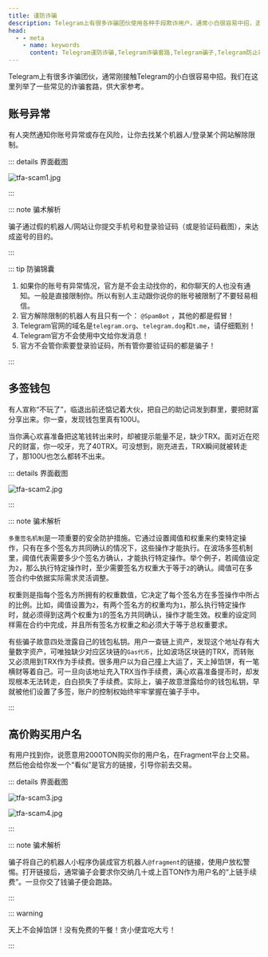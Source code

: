 ```yaml
---
title: 谨防诈骗
description: Telegram上有很多诈骗团伙使用各种手段欺诈用户。通常小白很容易中招，造成不必要的财产损失。本文介绍了常见的诈骗形式，帮助用户有效避坑，防止陷入诈骗圈套。
head:
  - - meta
    - name: keywords
      content: Telegram谨防诈骗,Telegram诈骗套路,Telegram骗子,Telegram防止被骗,TG谨防诈骗,TG诈骗套路,TG骗子,TG防止被骗,电报谨防诈骗,电报诈骗套路,电报骗子,电报防止被骗
---
```


Telegram上有很多诈骗团伙，通常刚接触Telegram的小白很容易中招。我们在这里列举了一些常见的诈骗套路，供大家参考。

## 账号异常

有人突然通知你账号异常或存在风险，让你去找某个机器人/登录某个网站解除限制。

::: details 界面截图

![tfa-scam1.jpg](https://cdn.jsdelivr.net/gh/feijiqun/images/tfa/scam1.jpg)

:::

::: note 骗术解析

骗子通过假的机器人/网站让你提交手机号和登录验证码（或是验证码截图），来达成盗号的目的。

:::

::: tip 防骗锦囊

1. 如果你的账号有异常情况，官方是不会主动找你的，和你聊天的人也没有通知。一般是直接限制你。所以有别人主动跟你说你的账号被限制了不要轻易相信。
2. 官方解除限制的机器人有且只有一个： `@SpamBot` ，其他的都是假冒！
3. Telegram官网的域名是`telegram.org`、`telegram.dog`和`t.me`，请仔细甄别！
4. Telegram官方不会使用中文给你发消息！
5. 官方不会管你索要登录验证码，所有管你要验证码的都是骗子！

:::

## 多签钱包

有人宣称“不玩了”，临退出前还惦记着大伙，把自己的助记词发到群里，要把财富分享出来。你一查，发现钱包里真有100U。

当你满心欢喜准备把这笔钱转出来时，却被提示能量不足，缺少TRX。面对近在咫尺的财富，你一咬牙，充了40TRX。可没想到，刚充进去，TRX瞬间就被转走了，那100U也怎么都转不出来。

::: details 界面截图

![tfa-scam2.jpg](https://cdn.jsdelivr.net/gh/feijiqun/images/tfa/scam2.jpg)

:::

::: note 骗术解析

`多重签名机制`是一项重要的安全防护措施。它通过设置阈值和权重来约束特定操作，只有在多个签名方共同确认的情况下，这些操作才能执行。在波场多签机制里，阈值代表需要多少个签名方确认，才能执行特定操作。举个例子，若阈值设定为`2`，那么执行特定操作时，至少需要签名方权重大于等于`2`的确认。阈值可在多签合约中依据实际需求灵活调整。

权重则是指每个签名方所拥有的权重数值，它决定了每个签名方在多签操作中所占的比例。比如，阈值设置为`2`，有两个签名方的权重均为`1`，那么执行特定操作时，就必须得到这两个权重为`1`的签名方共同确认，操作才能生效。权重的设定同样需在合约中完成，并且所有签名方权重之和必须大于等于总权重要求。

有些骗子故意四处泄露自己的钱包私钥。用户一查链上资产，发现这个地址存有大量数字资产，可唯独缺少对应区块链的`Gas代币`，比如波场区块链的TRX，而转账又必须用到TRX作为手续费。很多用户以为自己撞上大运了，天上掉馅饼，有一笔横财等着自己。可一旦向该地址充入TRX当作手续费，满心欢喜准备提币时，却发现根本无法转走，白白损失了手续费。实际上，骗子故意泄露给你的钱包私钥，早就被他们设置了多签，账户的控制权始终牢牢掌握在骗子手中。

:::

## 高价购买用户名

有用户找到你，说愿意用2000TON购买你的用户名，在Fragment平台上交易。然后他会给你发一个“看似”是官方的链接，引导你前去交易。

::: details 界面截图

![tfa-scam3.jpg](https://cdn.jsdelivr.net/gh/feijiqun/images/tfa/scam3.jpg)

![tfa-scam4.jpg](https://cdn.jsdelivr.net/gh/feijiqun/images/tfa/scam4.jpg)

:::

::: note 骗术解析

骗子将自己的机器人小程序伪装成官方机器人`@fragment`的链接，使用户放松警惕。打开链接后，通常骗子会要求你交纳几十或上百TON作为用户名的“上链手续费”。一旦你交了钱骗子便会跑路。

:::

::: warning

天上不会掉馅饼！没有免费的午餐！贪小便宜吃大亏！

:::

